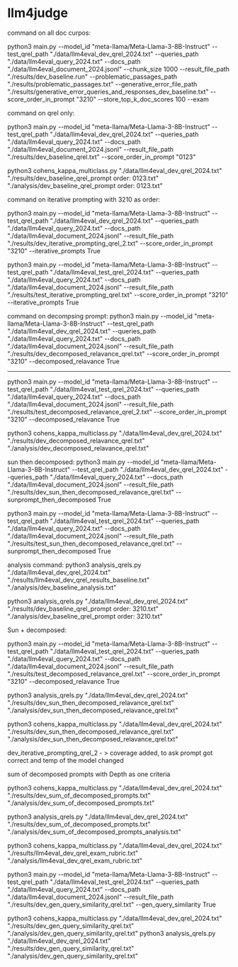 # llm4judge



command on all doc curpos:

python3 main.py --model_id "meta-llama/Meta-Llama-3-8B-Instruct" --test_qrel_path "./data/llm4eval_dev_qrel_2024.txt" --queries_path "./data/llm4eval_query_2024.txt" --docs_path "./data/llm4eval_document_2024.jsonl" --chunk_size 1000 --result_file_path "./results/dev_baseline.run" --problematic_passages_path "./results/problematic_passages.txt" --generative_error_file_path "./results/generative_error_queries_and_responses_dev_baseline.txt" --score_order_in_prompt "3210" --store_top_k_doc_scores 100 --exam


command on qrel only:

python3 main.py --model_id "meta-llama/Meta-Llama-3-8B-Instruct" --test_qrel_path "./data/llm4eval_dev_qrel_2024.txt" --queries_path "./data/llm4eval_query_2024.txt" --docs_path "./data/llm4eval_document_2024.jsonl" --result_file_path "./results/dev_baseline_qrel.txt" --score_order_in_prompt "0123" 

python3 cohens_kappa_multiclass.py "./data/llm4eval_dev_qrel_2024.txt" "./results/dev_baseline_qrel_prompt order: 0123.txt" "./analysis/dev_baseline_qrel_prompt order: 0123.txt"


command on iterative prompting with 3210 as order:

python3 main.py --model_id "meta-llama/Meta-Llama-3-8B-Instruct" --test_qrel_path "./data/llm4eval_dev_qrel_2024.txt" --queries_path "./data/llm4eval_query_2024.txt" --docs_path "./data/llm4eval_document_2024.jsonl" --result_file_path "./results/dev_iterative_prompting_qrel_2.txt" --score_order_in_prompt "3210" --iterative_prompts True

python3 main.py --model_id "meta-llama/Meta-Llama-3-8B-Instruct" --test_qrel_path "./data/llm4eval_test_qrel_2024.txt" --queries_path "./data/llm4eval_query_2024.txt" --docs_path "./data/llm4eval_document_2024.jsonl" --result_file_path "./results/test_iterative_prompting_qrel.txt" --score_order_in_prompt "3210" --iterative_prompts True




command on decompsing prompt:
python3 main.py --model_id "meta-llama/Meta-Llama-3-8B-Instruct" --test_qrel_path "./data/llm4eval_dev_qrel_2024.txt" --queries_path "./data/llm4eval_query_2024.txt" --docs_path "./data/llm4eval_document_2024.jsonl" --result_file_path "./results/dev_decomposed_relavance_qrel.txt" --score_order_in_prompt "3210" --decomposed_relavance True

**********
python3 main.py --model_id "meta-llama/Meta-Llama-3-8B-Instruct" --test_qrel_path "./data/llm4eval_test_qrel_2024.txt" --queries_path "./data/llm4eval_query_2024.txt" --docs_path "./data/llm4eval_document_2024.jsonl" --result_file_path "./results/test_decomposed_relavance_qrel_2.txt" --score_order_in_prompt "3210" --decomposed_relavance True

python3 cohens_kappa_multiclass.py "./data/llm4eval_dev_qrel_2024.txt" "./results/dev_decomposed_relavance_qrel.txt" "./analysis/dev_decomposed_relavance_qrel.txt"



sun then decomposed:
python3 main.py --model_id "meta-llama/Meta-Llama-3-8B-Instruct" --test_qrel_path "./data/llm4eval_dev_qrel_2024.txt" --queries_path "./data/llm4eval_query_2024.txt" --docs_path "./data/llm4eval_document_2024.jsonl" --result_file_path "./results/dev_sun_then_decomposed_relavance_qrel.txt" --sunprompt_then_decomposed True

python3 main.py --model_id "meta-llama/Meta-Llama-3-8B-Instruct" --test_qrel_path "./data/llm4eval_test_qrel_2024.txt" --queries_path "./data/llm4eval_query_2024.txt" --docs_path "./data/llm4eval_document_2024.jsonl" --result_file_path "./results/test_sun_then_decomposed_relavance_qrel.txt" --sunprompt_then_decomposed True

analysis command:
python3 analysis_qrels.py "./data/llm4eval_dev_qrel_2024.txt" "./results/llm4eval_dev_qrel_results_baseline.txt" "./analysis/dev_baseline_analysis.txt"

python3 analysis_qrels.py "./data/llm4eval_dev_qrel_2024.txt" "./results/dev_baseline_qrel_prompt order: 3210.txt" "./analysis/dev_baseline_qrel_prompt order: 3210.txt"





Sun + decomposed:

python3 main.py --model_id "meta-llama/Meta-Llama-3-8B-Instruct" --test_qrel_path "./data/llm4eval_test_qrel_2024.txt" --queries_path "./data/llm4eval_query_2024.txt" --docs_path "./data/llm4eval_document_2024.jsonl" --result_file_path "./results/test_decomposed_relavance_qrel.txt" --score_order_in_prompt "3210" --decomposed_relavance True


python3 analysis_qrels.py "./data/llm4eval_dev_qrel_2024.txt" "./results/dev_sun_then_decomposed_relavance_qrel.txt" "./analysis/dev_sun_then_decomposed_relavance_qrel.txt"


python3 cohens_kappa_multiclass.py "./data/llm4eval_dev_qrel_2024.txt" "./results/dev_sun_then_decomposed_relavance_qrel.txt" "./analysis/dev_sun_then_decomposed_relavance_qrel.txt"





dev_iterative_prompting_qrel_2 - > coverage added, to ask prompt got correct and temp of the model changed






sum of decomposed prompts with Depth as one criteria

python3 cohens_kappa_multiclass.py "./data/llm4eval_dev_qrel_2024.txt" "./results/dev_sum_of_decomposed_prompts.txt" "./analysis/dev_sum_of_decomposed_prompts.txt"

python3 analysis_qrels.py "./data/llm4eval_dev_qrel_2024.txt" "./results/dev_sum_of_decomposed_prompts.txt" "./analysis/dev_sum_of_decomposed_prompts_analysis.txt"

python3 cohens_kappa_multiclass.py "./data/llm4eval_dev_qrel_2024.txt" "./results/llm4eval_dev_qrel_exam_rubric.txt" "./analysis/llm4eval_dev_qrel_exam_rubric.txt"





python3 main.py --model_id "meta-llama/Meta-Llama-3-8B-Instruct" --test_qrel_path "./data/llm4eval_test_qrel_2024.txt" --queries_path "./data/llm4eval_query_2024.txt" --docs_path "./data/llm4eval_document_2024.jsonl" --result_file_path "./results/dev_gen_query_similarity_qrel.txt" --gen_query_similarity True

python3 cohens_kappa_multiclass.py "./data/llm4eval_dev_qrel_2024.txt" "./results/dev_gen_query_similarity_qrel.txt" "./analysis/dev_gen_query_similarity_qrel.txt"
python3 analysis_qrels.py "./data/llm4eval_dev_qrel_2024.txt" "./results/dev_gen_query_similarity_qrel.txt" "./analysis/dev_gen_query_similarity_qrel.txt"